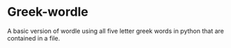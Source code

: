 # Greek-wordle
A basic version of wordle using all five letter greek words in python that are contained in a file.
